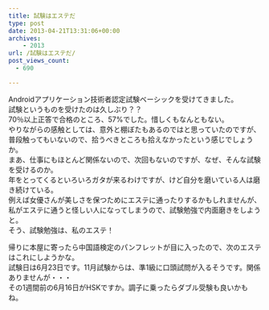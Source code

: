 ```yaml
---
title: 試験はエステだ
type: post
date: 2013-04-21T13:31:06+00:00
archives:
    - 2013
url: /試験はエステだ/
post_views_count:
  - 690

---
```

Androidアプリケーション技術者認定試験ベーシックを受けてきました。  
試験というものを受けたのは久しぶり？？  
70％以上正答で合格のところ、57%でした。惜しくもなんともない。  
やりながらの感触としては、意外と棚ぼたもあるのではと思っていたのですが、普段触ってもいないので、拾うべきところも拾えなかったという感じでしょうか。  
まあ、仕事にもほとんど関係ないので、次回もないのですが、なぜ、そんな試験を受けるのか。  
年をとってくるといろいろガタが来るわけですが、けど自分を磨いている人は磨き続けている。  
例えば女優さんが美しさを保つためにエステに通ったりするかもしれませんが、私がエステに通うと怪しい人になってしまうので、試験勉強で内面磨きをしようと。  
そう、試験勉強は、私のエステ！

帰りに本屋に寄ったら中国語検定のパンフレットが目に入ったので、次のエステはこれにしようかな。  
試験日は6月23日です。11月試験からは、準1級に口頭試問が入るそうです。関係ありませんが・・・  
その1週間前の6月16日がHSKですか。調子に乗ったらダブル受験も良いかもね。